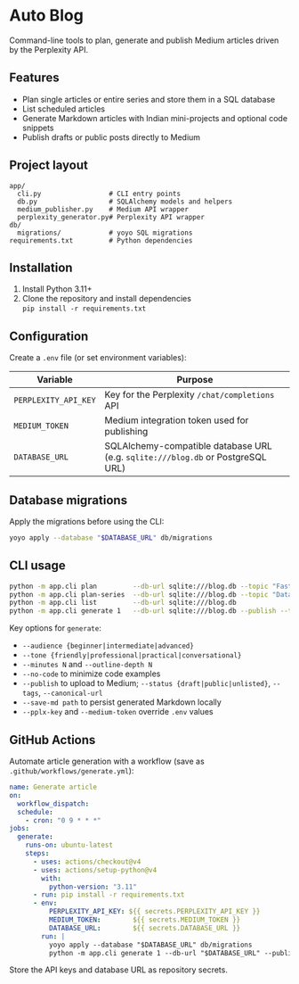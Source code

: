# Auto Blog

Command-line tools to plan, generate and publish Medium articles driven by the Perplexity API.

## Features
- Plan single articles or entire series and store them in a SQL database
- List scheduled articles
- Generate Markdown articles with Indian mini-projects and optional code snippets
- Publish drafts or public posts directly to Medium

## Project layout
```
app/
  cli.py                 # CLI entry points
  db.py                  # SQLAlchemy models and helpers
  medium_publisher.py    # Medium API wrapper
  perplexity_generator.py# Perplexity API wrapper
db/
  migrations/            # yoyo SQL migrations
requirements.txt         # Python dependencies
```

## Installation
1. Install Python 3.11+
2. Clone the repository and install dependencies  
   `pip install -r requirements.txt`

## Configuration
Create a `.env` file (or set environment variables):

| Variable             | Purpose                                             |
|----------------------|-----------------------------------------------------|
| `PERPLEXITY_API_KEY` | Key for the Perplexity `/chat/completions` API      |
| `MEDIUM_TOKEN`       | Medium integration token used for publishing        |
| `DATABASE_URL`       | SQLAlchemy-compatible database URL (e.g. `sqlite:///blog.db` or PostgreSQL URL) |

## Database migrations
Apply the migrations before using the CLI:

```bash
yoyo apply --database "$DATABASE_URL" db/migrations
```

## CLI usage
```bash
python -m app.cli plan         --db-url sqlite:///blog.db --topic "FastAPI with UPI"
python -m app.cli plan-series  --db-url sqlite:///blog.db --topic "Data Viz in Python" --posts 3
python -m app.cli list         --db-url sqlite:///blog.db
python -m app.cli generate 1   --db-url sqlite:///blog.db --publish --tags python medium
```

Key options for `generate`:

- `--audience {beginner|intermediate|advanced}`
- `--tone {friendly|professional|practical|conversational}`
- `--minutes N` and `--outline-depth N`
- `--no-code` to minimize code examples
- `--publish` to upload to Medium; `--status {draft|public|unlisted}`, `--tags`, `--canonical-url`
- `--save-md path` to persist generated Markdown locally
- `--pplx-key` and `--medium-token` override `.env` values

## GitHub Actions
Automate article generation with a workflow (save as `.github/workflows/generate.yml`):

```yaml
name: Generate article
on:
  workflow_dispatch:
  schedule:
    - cron: "0 9 * * *"
jobs:
  generate:
    runs-on: ubuntu-latest
    steps:
      - uses: actions/checkout@v4
      - uses: actions/setup-python@v4
        with:
          python-version: "3.11"
      - run: pip install -r requirements.txt
      - env:
          PERPLEXITY_API_KEY: ${{ secrets.PERPLEXITY_API_KEY }}
          MEDIUM_TOKEN:        ${{ secrets.MEDIUM_TOKEN }}
          DATABASE_URL:        ${{ secrets.DATABASE_URL }}
        run: |
          yoyo apply --database "$DATABASE_URL" db/migrations
          python -m app.cli generate 1 --db-url "$DATABASE_URL" --publish
```

Store the API keys and database URL as repository secrets.
